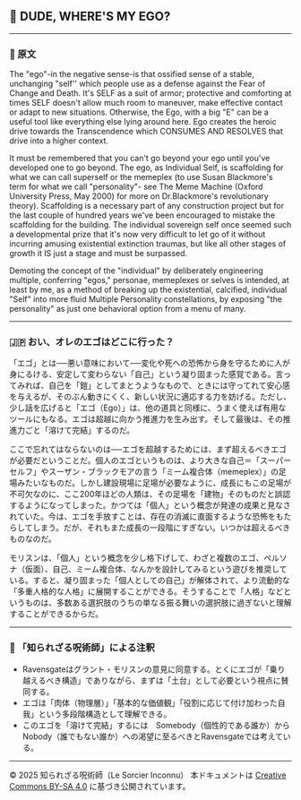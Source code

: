 
## 🧛 DUDE, WHERE'S MY EGO?

---

### 🧛 原文

The "ego"-in the negative sense-is that ossified sense of a stable, unchanging "self'' which people use as a defense against the Fear of Change and Death. It's SELF as a suit of armor; protective and comforting at times SELF doesn't allow much room to maneuver, make effective contact or adapt to new situations. Otherwise, the Ego, with a big "E" can be a useful tool like everything else lying around here. Ego creates the heroic drive towards the Transcendence which CONSUMES AND RESOLVES that drive into a higher context. 

It must be remembered that you can't go beyond your ego until  you've developed one to go beyond. The ego, as Individual Self, is scaffolding for what we can call superself or the memeplex (to use Susan Blackmore's term for what we call "personality"- see The Meme Machine (Oxford University Press, May 2000) for more on Dr.Blackmore's revolutionary theory). Scaffolding is a necessary part of any construction project but for the last couple of hundred years we've been encouraged to mistake the scaffolding for the building. The individual sovereign self once seemed such a developmental prize that it's now very difficult to let go of it without incurring amusing existential extinction traumas, but like all other stages of growth it IS just a stage and must be surpassed.

Demoting the concept of the "individual" by deliberately engineering multiple, conferring "egos," personae, memeplexes or selves is intended, at least by me, as a method of breaking up the existential, calcified, individual "Self"
into more fluid Multiple Personality constellations, by
exposing "the personality" as just one behavioral option
from a menu of many.

---

### 🇯🇵 おい、オレのエゴはどこに行った？

「エゴ」とは──悪い意味において──変化や死への恐怖から身を守るために人が身にるける、安定して変わらない「自己」という凝り固まった感覚である。言ってみれば、自己を「鎧」としてまとうようなもので、ときには守ってれて安心感を与えるが、そのぶん動きにくく、新しい状況に適応する力を妨げる。ただし、少し話を広げると「エゴ（Ego）」は、他の道具と同様に、うまく使えば有用なツールにもなる。エゴは超越に向かう推進力を生み出す。そして最後は、その推進力ごと「溶けて完結」するのだ。

ここで忘れてはならないのは──エゴを超越するためには、まず超えるべきエゴが必要だということだ。個人のエゴというものは、より大きな自己＝「スーパーセルフ」やスーザン・ブラックモアの言う「ミーム複合体（memeplex）」の足場みたいなものだ。しかし建設現場に足場が必要なように、成長にもこの足場が不可欠なのに、ここ200年ほどの人類は、その足場を「建物」そのものだと誤認するようになってしまった。かつては「個人」という概念が発達の成果と見なされていた。今は、エゴを手放すことは、存在の消滅に直面するような恐怖をもたらしてしまう。だが、それもまた成長の一段階にすぎない。いつかは超えるべきものなのだ。

モリスンは、「個人」という概念を少し格下げして、わざと複数のエゴ、ペルソナ（仮面）、自己、ミーム複合体、なんかを設計してみるという遊びを推奨している。すると、凝り固まった「個人としての自己」が解体されて、より流動的な「多重人格的な人格」に展開することができる。そうすることで「人格」などというものは、多数ある選択肢のうちの単なる振る舞いの選択肢に過ぎないと理解することができるからだ。

---

### 🐌 「知られざる呪術師」による注釈

- Ravensgateはグラント・モリスンの意見に同意する。とくにエゴが「乗り越えるべき構造」でありながら、まずは「土台」として必要という視点に賛同する。
- エゴは「肉体（物理層）」「基本的な価値観」「役割に応じて付け加わった自我」という多段階構造として理解できる。
- このエゴを「溶けて完結」するには　Somebody（個性的である誰か）から Nobody（誰でもない誰か）への渇望に至るべきとRavensgateでは考えている。

---

© 2025 知られざる呪術師（Le Sorcier Inconnu） 
本ドキュメントは [Creative Commons BY-SA 4.0](https://creativecommons.org/licenses/by-sa/4.0/deed.ja) に基づき公開されています。
